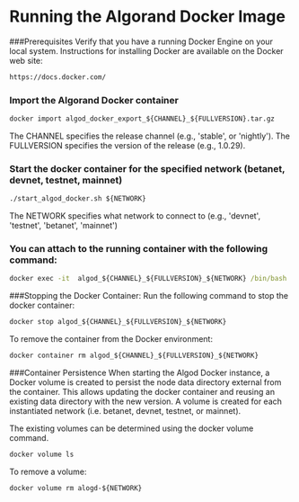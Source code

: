# Running the Algorand Docker Image 

###Prerequisites
Verify that you have a running Docker Engine on your local system.  Instructions for installing Docker are available on the Docker web site:
```cmd
https://docs.docker.com/
```

### Import the Algorand Docker container  

```cmd
docker import algod_docker_export_${CHANNEL}_${FULLVERSION}.tar.gz 
```
The CHANNEL specifies the release channel (e.g., 'stable', or 'nightly').
The FULLVERSION specifies the version of the release (e.g., 1.0.29). 

### Start the docker container for the specified network (betanet, devnet, testnet, mainnet)

```cmd
./start_algod_docker.sh ${NETWORK} 
```

The NETWORK specifies what network to connect to (e.g., 'devnet', 'testnet', 'betanet', 'mainnet')

### You can attach to the running container with the following command:

```cmd
docker exec -it  algod_${CHANNEL}_${FULLVERSION}_${NETWORK} /bin/bash
```

###Stopping the Docker Container:
Run the following command to stop the docker container:
```cmd
docker stop algod_${CHANNEL}_${FULLVERSION}_${NETWORK}
```

To remove the container from the Docker environment:

```cmd
docker container rm algod_${CHANNEL}_${FULLVERSION}_${NETWORK}
```
###Container Persistence 
When starting the Algod Docker instance, a Docker volume is created to persist the node data directory external from the container.  This allows updating the docker container and reusing an existing data directory with the new version.  A volume is created for each instantiated network (i.e. betanet, devnet, testnet, or mainnet). 

The existing volumes can be determined using the docker volume command.
```cmd
docker volume ls
```
To remove a volume:
```cmd
docker volume rm alogd-${NETWORK}
```

